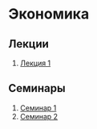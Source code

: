 # Экономика

## Лекции

1. [Лекция 1](https://github.com/ilyasssklimov/bmstu_all/tree/sem_07/sem_07/Economy/lections/lection_01.md)

## Семинары

1. [Семинар 1](https://github.com/ilyasssklimov/bmstu_all/tree/sem_07/sem_07/Economy/seminars/seminar_01.md)
2. [Семинар 2](https://github.com/ilyasssklimov/bmstu_all/tree/sem_07/sem_07/Economy/seminars/seminar_02.md)

​	

